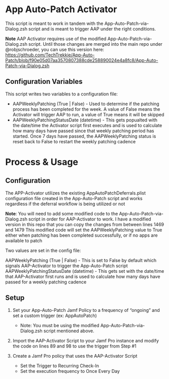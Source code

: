 # App Auto-Patch Activator

This script is meant to work in tandem with the App-Auto-Patch-via-Dialog.zsh script and is meant to trigger AAP under the right conditions. 

**Note** AAP Activator requires use of the modified App-Auto-Patch-via-Dialog.zsh script. Until those changes are merged into the main repo under @robjschroeder, you can use this version here: https://github.com/TechTrekkie/App-Auto-Patch/blob/f90e05d07aa3570807388cde258890024e4a8fc8/App-Auto-Patch-via-Dialog.zsh

## Configuration Variables
This script writes two variables to a configuration file:
* AAPWeeklyPatching (True | False) - Used to determine if the patching process has been completed for the week. A value of False means the Activator will trigger AAP to run, a value of True means it will be skipped
* AAPWeeklyPatchingStatusDate (datetime) - This gets popualted with the date/time the Activator script first executes and is used to calculate how many days have passed since that weekly patching period has started. Once 7 days have passed, the AAPWeeklyPatching status is reset back to False to restart the weekly patching cadence
# Process & Usage
## Configuration
The APP-Activator utilizes the existing AppAutoPatchDeferrals.plist configuration file created in the App-Auto-Patch script and works regardless if the deferral workflow is being utilized or not

**Note**: You will need to add some modified code to the App-Auto-Patch-via-Dialog.zsh script in order for AAP-Activator to work. I have a modified version in this repo that you can copy the changes from between lines 1469 and 1479
This modified code will set the AAPWeeklyPatching value to True either when patching has been completed successfully, or if no apps are available to patch

Two values are set in the config file:

AAPWeeklyPatching (True | False) - This is set to False by default which signals AAP-Activator to trigger the App-Auto-Patch script
AAPWeeklyPatchingStatusDate (datetime) - This gets set with the date/time that AAP-Activator first runs and is used to calculate how many days have passed for a weekly patching cadence

## Setup
1. Set your App-Auto-Patch Jamf Policy to a frequency of “ongoing” and set a custom trigger (ex: AppAutoPatch)
   * Note: You must be using the modified App-Auto-Patch-via-Dialog.zsh script mentioned above.  

2. Import the AAP-Activator Script to your Jamf Pro instance and modify the code on lines 89 and 98 to use the trigger from Step #1

3. Create a Jamf Pro policy that uses the AAP-Activator Script
   * Set the Trigger to Recurring Check-In
   * Set the execution frequency to Once Every Day
